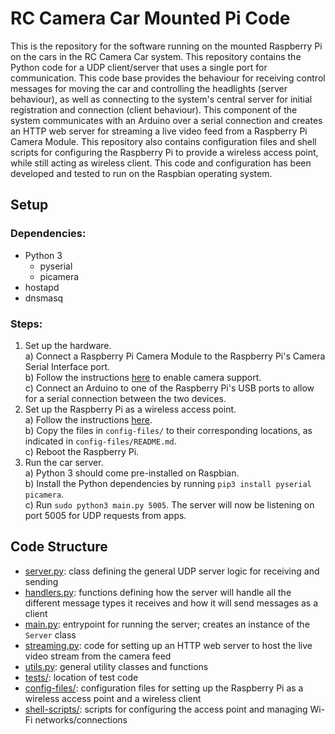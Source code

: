 # RC Camera Car Mounted Pi Code

This is the repository for the software running on the mounted Raspberry Pi on
the cars in the RC Camera Car system. This repository contains the Python code
for a UDP client/server that uses a single port for communication. This code
base provides the behaviour for receiving control messages for moving the car
and controlling the headlights (server behaviour), as well as connecting to the
system's central server for initial registration and connection (client
behaviour). This component of the system communicates with an Arduino over a
serial connection and creates an HTTP web server for streaming a live video feed
from a Raspberry Pi Camera Module. This repository also contains configuration
files and shell scripts for configuring the Raspberry Pi to provide a wireless
access point, while still acting as wireless client. This code and configuration
has been developed and tested to run on the Raspbian operating system.

## Setup
### Dependencies:
* Python 3
  * pyserial
  * picamera
* hostapd
* dnsmasq

### Steps:
1. Set up the hardware.  
  a) Connect a Raspberry Pi Camera Module to the Raspberry Pi's Camera Serial
  Interface port.  
  b) Follow the instructions
  [here](https://www.raspberrypi.org/documentation/configuration/camera.md) to
  enable camera support.  
  c) Connect an Arduino to one of the Raspberry Pi's USB ports to allow for a
  serial connection between the two devices.  
2. Set up the Raspberry Pi as a wireless access point.  
  a) Follow the instructions
  [here](https://www.raspberrypi.org/documentation/configuration/wireless/access-point.md).  
  b) Copy the files in `config-files/` to their corresponding locations, as
  indicated in `config-files/README.md`.  
  c) Reboot the Raspberry Pi.  
3. Run the car server.  
  a) Python 3 should come pre-installed on Raspbian.  
  b) Install the Python dependencies by running `pip3 install pyserial picamera`.  
  c) Run `sudo python3 main.py 5005`. The server will now be listening on port
     5005 for UDP requests from apps.  

## Code Structure
* [server.py](./server.py): class defining the general UDP server logic for
receiving and sending
* [handlers.py](./handlers.py): functions defining how the server will handle
all the different message types it receives and how it will send messages as a
client
* [main.py](./main.py): entrypoint for running the server; creates an instance
of the `Server` class
* [streaming.py](./streaming.py): code for setting up an HTTP web server to host
the live video stream from the camera feed
* [utils.py](./utils.py): general utility classes and functions
* [tests/](./tests/): location of test code
* [config-files/](./config-files/): configuration files for setting up the
Raspberry Pi as a wireless access point and a wireless client
* [shell-scripts/](./shell-scripts/): scripts for configuring the access point
and managing Wi-Fi networks/connections
